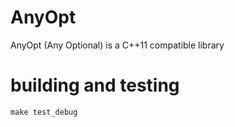 # AnyOpt

AnyOpt (Any Optional) is a C++11 compatible library

# building and testing

```shell script
make test_debug
```

